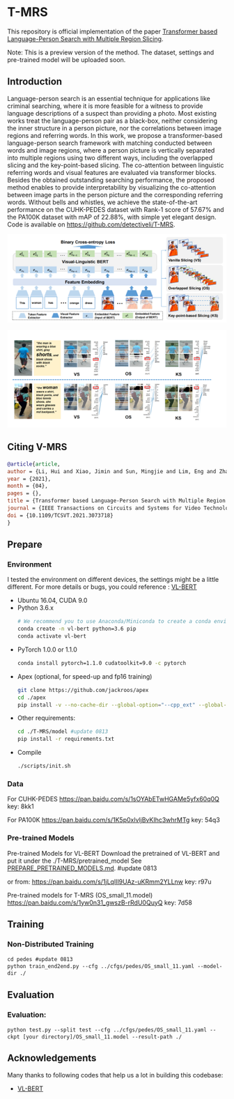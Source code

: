 # T-MRS

This repository is official implementation of the paper 
[Transformer based Language-Person Search with Multiple Region Slicing](https://ieeexplore.ieee.org/document/9406055).

Note: This is a preview version of the method. The dataset, settings and pre-trained model will be uploaded soon.

## Introduction

Language-person search is an essential technique for applications like criminal searching, where it is more feasible for a witness to provide language descriptions of a suspect than providing a photo. Most existing works treat the language-person pair as a black-box, neither considering the inner structure in a person picture, nor the correlations between image regions and referring words.
In this work, we propose a transformer-based language-person search framework with matching conducted between words and image regions, where a person picture is vertically separated into multiple regions using two different ways, including the overlapped slicing and the key-point-based slicing.
The co-attention between linguistic referring words and visual features are evaluated via transformer blocks. Besides the obtained outstanding searching performance, the proposed method enables to provide interpretability by visualizing the co-attention between image parts in the person picture and the corresponding referring words. 
Without bells and whistles, we achieve the state-of-the-art performance on the CUHK-PEDES dataset with Rank-1 score of 57.67\% and the PA100K dataset with mAP of 22.88\%, with simple yet elegant design. Code is available on https://github.com/detectiveli/T-MRS.

![](./model/figs/framework.png)

![](./model/figs/example.png)

## Citing V-MRS
```bibtex
@article{article,
author = {Li, Hui and Xiao, Jimin and Sun, Mingjie and Lim, Eng and Zhao, Yao},
year = {2021},
month = {04},
pages = {},
title = {Transformer based Language-Person Search with Multiple Region Slicing},
journal = {IEEE Transactions on Circuits and Systems for Video Technology},
doi = {10.1109/TCSVT.2021.3073718}
}
```

## Prepare

### Environment
I tested the environment on different devices, the settings might be a little different. For more details or bugs, you could reference :
[VL-BERT](https://github.com/jackroos/VL-BERT)

* Ubuntu 16.04, CUDA 9.0
* Python 3.6.x
    ```bash
    # We recommend you to use Anaconda/Miniconda to create a conda environment
    conda create -n vl-bert python=3.6 pip
    conda activate vl-bert
    ```
* PyTorch 1.0.0 or 1.1.0
    ```bash
    conda install pytorch=1.1.0 cudatoolkit=9.0 -c pytorch
    ```
* Apex (optional, for speed-up and fp16 training)
    ```bash
    git clone https://github.com/jackroos/apex
    cd ./apex
    pip install -v --no-cache-dir --global-option="--cpp_ext" --global-option="--cuda_ext" ./  
    ```
* Other requirements:
    ```bash
    cd ./T-MRS/model #update 0813
    pip install -r requirements.txt
    ```
* Compile
    ```bash
    ./scripts/init.sh
    ```

### Data
For CUHK-PEDES
https://pan.baidu.com/s/1sOYAbETwHGAMe5yfx60q0Q key: 8kk1

For PA100K
https://pan.baidu.com/s/1K5p0xlvljBvKIhc3whrMTg key: 54q3

### Pre-trained Models
Pre-trained Models for VL-BERT
Download the pretrained of VL-BERT and put it under the ./T-MRS/pretrained_model
See [PREPARE_PRETRAINED_MODELS.md](https://github.com/jackroos/VL-BERT/blob/master/model/pretrained_model/PREPARE_PRETRAINED_MODELS.md). #update 0813

or from:
https://pan.baidu.com/s/1jLqIIl9UAz-uKRmm2YLLnw key: r97u

Pre-trained models for T-MRS (OS_small_11.model)
https://pan.baidu.com/s/1yw0n31_gwszB-rRdU0QuyQ key: 7d58

## Training

### Non-Distributed Training
```
cd pedes #update 0813
python train_end2end.py --cfg ../cfgs/pedes/OS_small_11.yaml --model-dir ./
```

## Evaluation

### Evaluation:
  ```
  python test.py --split test --cfg ../cfgs/pedes/OS_small_11.yaml --ckpt [your directory]/OS_small_11.model --result-path ./
  ```

## Acknowledgements

Many thanks to following codes that help us a lot in building this codebase:
* [VL-BERT](https://github.com/jackroos/VL-BERT) 

